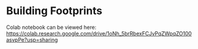 # Building Footprints

Colab notebook can be viewed here: https://colab.research.google.com/drive/1oNh_5brRbexFCJvPqZWpqZO100asvpPe?usp=sharing
